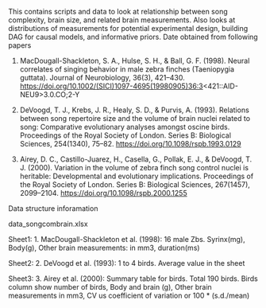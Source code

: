 This contains scripts and data to look at relationship between song complexity, brain size, and related brain measurements. Also looks at distributions of measurements for potential experimental design, building DAG for causal models, and informative priors. Date obtained from following papers 

1. MacDougall-Shackleton, S. A., Hulse, S. H., & Ball, G. F. (1998). Neural correlates of singing behavior in male zebra finches (Taeniopygia guttata). Journal of Neurobiology, 36(3), 421–430. https://doi.org/10.1002/(SICI)1097-4695(19980905)36:3<421::AID-NEU9>3.0.CO;2-Y 

2. DeVoogd, T. J., Krebs, J. R., Healy, S. D., & Purvis, A. (1993). Relations between song repertoire size and the volume of brain nuclei related to song: Comparative evolutionary analyses amongst oscine birds. Proceedings of the Royal Society of London. Series B: Biological Sciences, 254(1340), 75–82. https://doi.org/10.1098/rspb.1993.0129

3. Airey, D. C., Castillo-Juarez, H., Casella, G., Pollak, E. J., & DeVoogd, T. J. (2000). Variation in the volume of zebra finch song control nuclei is heritable: Developmental and evolutionary implications. Proceedings of the Royal Society of London. Series B: Biological Sciences, 267(1457), 2099–2104. https://doi.org/10.1098/rspb.2000.1255


Data structure inforamation 

data_songcombrain.xlsx

Sheet1: 1. MacDougall-Shackleton et al. (1998): 16 male Zbs. 
Syrinx(mg), Body(g), Other brain measurements: in mm3, duration(ms)

Sheet2: 2. DeVoogd et al. (1993): 1 to 4 birds. Average value in the sheet

Sheet3: 3. Airey et al. (2000): Summary table for birds. Total 190 birds. Birds column show number of birds, Body and brain (g), Other brain measurements in mm3, CV us coefficient of variation or 100 * (s.d./mean)